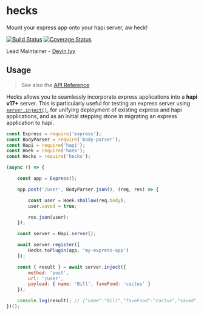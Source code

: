 # hecks
Mount your express app onto your hapi server, aw heck!

[![Build Status](https://travis-ci.org/hapipal/hecks.svg?branch=master)](https://travis-ci.org/hapipal/hecks) [![Coverage Status](https://coveralls.io/repos/hapipal/hecks/badge.svg?branch=master&service=github)](https://coveralls.io/github/hapipal/hecks?branch=master)

Lead Maintainer - [Devin Ivy](https://github.com/devinivy)

## Usage
> See also the [API Reference](API.md)

Hecks allows you to seamlessly incorporate express applications into a **hapi v17+** server.  This is particularly useful for testing an express server using [`server.inject()`](https://github.com/hapijs/hapi/blob/master/API.md#server.inject()), for unifying deployment of existing express and hapi applications, and as an initial stepping stone in migrating an express application to hapi.

```js
const Express = require('express');
const BodyParser = require('body-parser');
const Hapi = require('hapi');
const Hoek = require('hoek');
const Hecks = require('hecks');

(async () => {

    const app = Express();

    app.post('/user', BodyParser.json(), (req, res) => {

        const user = Hoek.shallow(req.body);
        user.saved = true;

        res.json(user);
    });

    const server = Hapi.server();

    await server.register([
        Hecks.toPlugin(app, 'my-express-app')
    ]);

    const { result } = await server.inject({
        method: 'post',
        url: '/user',
        payload: { name: 'Bill', faveFood: 'cactus' }
    });

    console.log(result); // {"name":"Bill","faveFood":"cactus","saved":true}
})();
```
